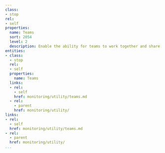 ```yaml
---
class:
- stop
rel:
- self
properties:
  name: Teams
  sort: 2054
  level: 2
  description: Enable the ability for teams to work together and share monitoring.
entities:
- class:
  - stop
  rel:
  - self
  properties:
    name: Teams
  links:
  - rel:
    - self
    href: monitoring/utility/teams.md
  - rel:
    - parent
    href: monitoring/utility/
links:
- rel:
  - self
  href: monitoring/utility/teams.md
- rel:
  - parent
  href: monitoring/utility/
...
```

